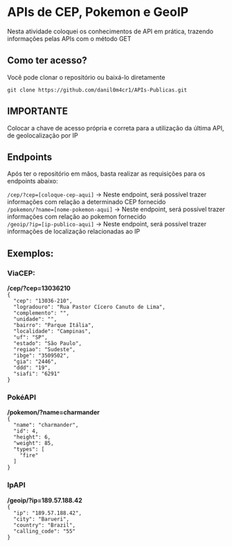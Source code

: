<h1>APIs de CEP, Pokemon e GeoIP</h1>
<p>Nesta atividade coloquei os conhecimentos de API em prática, trazendo informações pelas APIs com o método GET</p>

<h2>Como ter acesso?</h2>
<p>Você pode clonar o repositório ou baixá-lo diretamente</p>
<code>git clone https://github.com/danil0m4cr1/APIs-Publicas.git</code>

<h2>IMPORTANTE</h2>
<p>Colocar a chave de acesso própria e correta para a utilização da última API, de geolocalização por IP</p>

<h2>Endpoints</h2>
<p>Após ter o repositório em mãos, basta realizar as requisições para os endpoints abaixo:</p>
<code>/cep/?cep=[coloque-cep-aqui]</code> -> Neste endpoint, será possível trazer informações com relação a determinado CEP fornecido <br>
<code>/pokemon/?name=[nome-pokemon-aqui]</code> -> Neste endpoint, será possível trazer informações com relação ao pokemon fornecido <br>
<code>/geoip/?ip=[ip-publico-aqui]</code> -> Neste endpoint, será possível trazer informações de localização relacionadas ao IP <br>

<h2>Exemplos:</h2>
<h3>ViaCEP:</h3>
<b>/cep/?cep=13036210</b><br>
<code>{
  "cep": "13036-210",
  "logradouro": "Rua Pastor Cícero Canuto de Lima",
  "complemento": "",
  "unidade": "",
  "bairro": "Parque Itália",
  "localidade": "Campinas",
  "uf": "SP",
  "estado": "São Paulo",
  "regiao": "Sudeste",
  "ibge": "3509502",
  "gia": "2446",
  "ddd": "19",
  "siafi": "6291"
}</code>

<h3>PokéAPI</h3>
<b>/pokemon/?name=charmander</b><br>
<code>{
  "name": "charmander",
  "id": 4,
  "height": 6,
  "weight": 85,
  "types": [
    "fire"
  ]
}</code>

<h3>IpAPI</h3>
<b>/geoip/?ip=189.57.188.42</b><br>
<code>{
  "ip": "189.57.188.42",
  "city": "Barueri",
  "country": "Brazil",
  "calling_code": "55"
}
</code>
